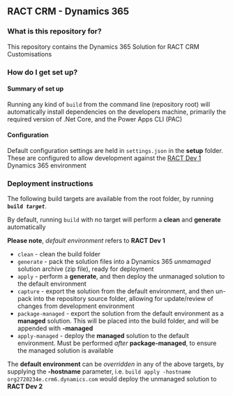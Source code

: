 ## RACT CRM - Dynamics 365

### What is this repository for? ###

This repository contains the Dynamics 365 Solution for RACT CRM Customisations

### How do I get set up? ###

#### Summary of set up
Running any kind of <code>build</code> from the command line (repository root) will automatically install dependencies on the developers machine, primarily the required version of .Net Core, and the Power Apps CLI (PAC)

#### Configuration
Default configuration settings are held in <code>settings.json</code> in the **setup** folder. These are configured to allow development against the [RACT Dev 1](https://org88bea879.crm6.dynamics.com) Dynamics 365 environment

### Deployment instructions
The following build targets are available from the root folder, by running <code>**build _target_**</code>.

By default, running <code>build</code> with no target will perform a **clean** and **generate** automatically

**Please note**, _default environment_ refers to **RACT Dev 1**


* <code>clean</code> - clean the build folder
* <code>generate</code> - pack the solution files into a Dynamics 365 _unmamaged_ solution archive (zip file), ready for deployment
* <code>apply</code> - perform a **generate**, and then deploy the unmanaged solution to the default environment
* <code>capture</code> - export the solution from the default environment, and then un-pack into the repository source folder, allowing for update/review of changes from development environment
* <code>package-managed</code> - export the solution from the default environment as a **managed** solution. This will be placed into the build folder, and will be appended with **-managed**
* <code>apply-managed</code> - deploy the **managed** solution to the default environment. Must be performed _after_ **package-managed**, to ensure the managed solution is available

The **default environment** can be _overridden_ in any of the above targets, by supplying the **-hostname** parameter, i.e. <code>build apply -hostname org2720234e.crm6.dynamics.com</code> would deploy the unmanaged solution to **RACT Dev 2**